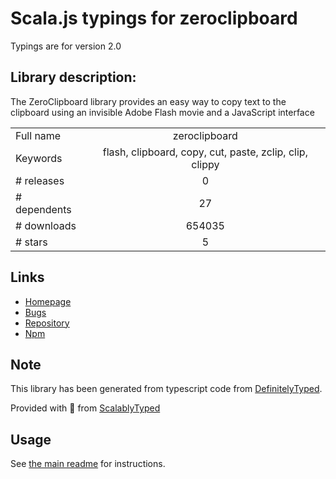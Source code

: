 
# Scala.js typings for zeroclipboard

Typings are for version 2.0

## Library description:
The ZeroClipboard library provides an easy way to copy text to the clipboard using an invisible Adobe Flash movie and a JavaScript interface

|                    |                 |
| ------------------ | :-------------: |
| Full name          | zeroclipboard |
| Keywords           | flash, clipboard, copy, cut, paste, zclip, clip, clippy |
| # releases         | 0 |
| # dependents       | 27 |
| # downloads        | 654035 |
| # stars            | 5 |

## Links
- [Homepage](https://github.com/zeroclipboard/zeroclipboard#readme)
- [Bugs](https://github.com/zeroclipboard/zeroclipboard/issues)
- [Repository](https://github.com/zeroclipboard/zeroclipboard)
- [Npm](https://www.npmjs.com/package/zeroclipboard)
    


## Note
This library has been generated from typescript code from [DefinitelyTyped](https://definitelytyped.org).

Provided with :purple_heart: from [ScalablyTyped](https://github.com/oyvindberg/ScalablyTyped)

## Usage
See [the main readme](../../readme.md) for instructions.


